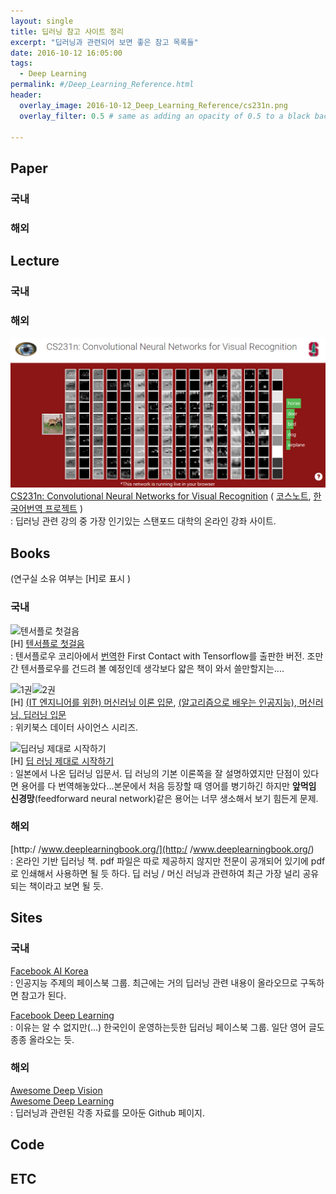 ```yaml
---
layout: single
title: 딥러닝 참고 사이트 정리
excerpt: "딥러닝과 관련되어 보면 좋은 참고 목록들"
date: 2016-10-12 16:05:00
tags:
  - Deep Learning
permalink: #/Deep_Learning_Reference.html
header:
  overlay_image: 2016-10-12_Deep_Learning_Reference/cs231n.png
  overlay_filter: 0.5 # same as adding an opacity of 0.5 to a black background

---
```


## Paper  

### 국내  

### 해외  

## Lecture  

### 국내  

### 해외  
![CS231n](/images/2016-10-12_Deep_Learning_Reference/cs231n.png)  
[CS231n: Convolutional Neural Networks for Visual Recognition](http://cs231n.stanford.edu/) ( [코스노트](http://cs231n.github.io/), [한국어번역 프로젝트](http://aikorea.org/cs231n/) )  
: 딥러닝 관련 강의 중 가장 인기있는 스탠포드 대학의 온라인 강좌 사이트.  


## Books  
(연구실 소유 여부는 [H]로 표시 )  

### 국내  
![텐서플로 첫걸음](http://image.yes24.com/momo/TopCate0001/kepub/M_542323.jpg)  
[H] [텐서플로 첫걸음](http://www.yes24.com/24/goods/30547754?scode=032&OzSrank=1)  
: 텐서플로우 코리아에서 [번역](https://tensorflowkorea.wordpress.com/%ED%85%90%EC%84%9C%ED%94%8C%EB%A1%9C-%EC%B2%AB%EA%B1%B8%EC%9D%8C/)한 First Contact with Tensorflow를 출판한 버전. 조만간 텐서플로우를 건드려 볼 예정인데 생각보다 얇은 책이 와서 쓸만할지는....  

![1권](http://image.yes24.com/momo/TopCate823/MidCate008/82271475.jpg)![2권](http://image.yes24.com/momo/TopCate855/MidCate002/85414678.jpg)  
[H] [(IT 엔지니어를 위한) 머신러닝 이론 입문](http://www.yes24.com/24/goods/28191508?scode=032&OzSrank=1), [(알고리즘으로 배우는 인공지능), 머신러닝, 딥러닝 입문](http://www.yes24.com/24/goods/29229139?CategoryNumber=001001003031005&Pcode=011)  
: 위키북스 데이터 사이언스 시리즈.

![딥러닝 제대로 시작하기](http://image.yes24.com/momo/TopCate955/MidCate001/95405832.jpg)  
[H] [딥 러닝 제대로 시작하기](http://www.yes24.com/24/goods/32520392?scode=029)  
: 일본에서 나온 딥러닝 입문서. 딥 러닝의 기본 이론쪽을 잘 설명하였지만 단점이 있다면 용어를 다 번역해놓았다...본문에서 처음 등장할 때 영어를 병기하긴 하지만 **앞먹임 신경망**(feedforward neural network)같은 용어는 너무 생소해서 보기 힘든게 문제.


### 해외  
[http:/ /www.deeplearningbook.org/](http:/ /www.deeplearningbook.org/)  
: 온라인 기반 딥러닝 책. pdf 파일은 따로 제공하지 않지만 전문이 공개되어 있기에 pdf로 인쇄해서 사용하면 될 듯 하다. 딥 러닝 / 머신 러닝과 관련하여 최근 가장 널리 공유되는 책이라고 보면 될 듯.

## Sites  

### 국내  
[Facebook AI Korea](https://www.facebook.com/groups/AIKoreaOpen)  
: 인공지능 주제의 페이스북 그룹. 최근에는 거의 딥러닝 관련 내용이 올라오므로 구독하면 참고가 된다.

[Facebook Deep Learning](https://www.facebook.com/groups/DeepLearnng)  
: 이유는 알 수 없지만(...) 한국인이 운영하는듯한 딥러닝 페이스북 그룹. 일단 영어 글도 종종 올라오는 듯.  

### 해외  
[Awesome Deep Vision](https://github.com/kjw0612/awesome-deep-vision)  
[Awesome Deep Learning](https://github.com/ChristosChristofidis/awesome-deep-learning)  
: 딥러닝과 관련된 각종 자료를 모아둔 Github 페이지.

## Code  


## ETC  
